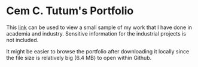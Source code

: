 # Cem C. Tutum's Portfolio 

This [link](Cem-Tutum_Portfolio.pdf) can be used to view a small sample of my work that I have done in academia and industry.
Sensitive information for the industrial projects is not included.

It might be easier to browse the portfolio after downloading it locally since the file size is relatively big (6.4 MB) to open within Github. 

